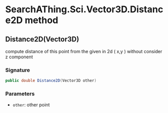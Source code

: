 # SearchAThing.Sci.Vector3D.Distance2D method
## Distance2D(Vector3D)
compute distance of this point from the given in 2d ( x,y ) without consider z component

### Signature
```csharp
public double Distance2D(Vector3D other)
```
### Parameters
- `other`: other point

